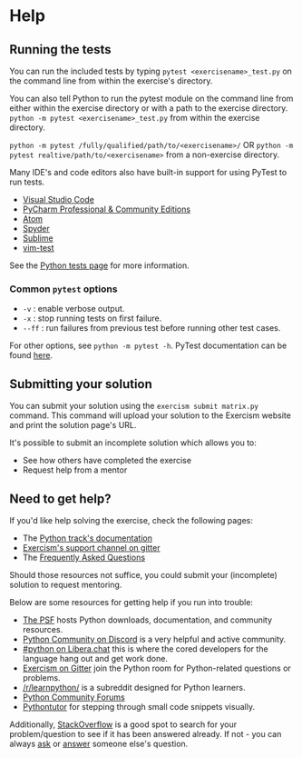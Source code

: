 # Help

## Running the tests

You can run the included tests by typing `pytest <exercisename>_test.py` on the command line from within the exercise's directory.

You can also tell Python to run the pytest module on the command line from either within the exercise directory or with a path to the exercise directory.
`python -m pytest <exercisename>_test.py` from within the exercise directory.

`python -m pytest /fully/qualified/path/to/<exercisename>/` OR `python -m pytest realtive/path/to/<exercisename>` from a non-exercise directory.

Many IDE's and code editors also have built-in support for using PyTest to run tests.

- [Visual Studio Code](https://code.visualstudio.com/docs/python/testing)
- [PyCharm Professional & Community Editions](https://www.jetbrains.com/help/pycharm/pytest.html#create-pytest-test)
- [Atom](https://atom.io/packages/atom-python-test)
- [Spyder](https://www.spyder-ide.org/blog/introducing-unittest-plugin/)
- [Sublime](https://github.com/kaste/PyTest)
- [vim-test](https://github.com/vim-test/vim-test)

See the [Python tests page](https://github.com/exercism/python/blob/main/docs/TESTS.md) for more information.

### Common `pytest` options

- `-v` : enable verbose output.
- `-x` : stop running tests on first failure.
- `--ff` : run failures from previous test before running other test cases.

For other options, see `python -m pytest -h`. PyTest documentation can be found [here](https://docs.pytest.org/en/latest/getting-started.html).

## Submitting your solution

You can submit your solution using the `exercism submit matrix.py` command.
This command will upload your solution to the Exercism website and print the solution page's URL.

It's possible to submit an incomplete solution which allows you to:

- See how others have completed the exercise
- Request help from a mentor

## Need to get help?

If you'd like help solving the exercise, check the following pages:

- The [Python track's documentation](https://exercism.org/docs/tracks/python)
- [Exercism's support channel on gitter](https://gitter.im/exercism/support)
- The [Frequently Asked Questions](https://exercism.org/docs/using/faqs)

Should those resources not suffice, you could submit your (incomplete) solution to request mentoring.

Below are some resources for getting help if you run into trouble:

- [The PSF](https://www.python.org) hosts Python downloads, documentation, and community resources.
- [Python Community on Discord](https://pythondiscord.com/) is a very helpful and active community.
- [#python on Libera.chat](https://www.python.org/community/irc/) this is where the cored developers for the language hang out and get work done.
- [Exercism on Gitter](https://gitter.im/exercism/home) join the Python room for Python-related questions or problems.
- [/r/learnpython/](https://www.reddit.com/r/learnpython/) is a subreddit designed for Python learners.
- [Python Community Forums](https://discuss.python.org/)
- [Pythontutor](http://pythontutor.com/) for stepping through small code snippets visually.


Additionally, [StackOverflow](http://stackoverflow.com/questions/tagged/python) is a good spot to search for your problem/question to see if it has been answered already.
 If not - you can always [ask](https://stackoverflow.com/help/how-to-ask) or [answer](https://stackoverflow.com/help/how-to-answer) someone else's question.